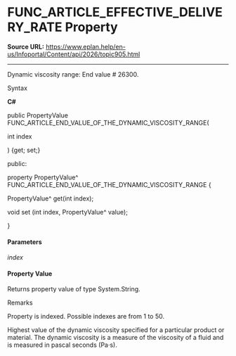 # FUNC_ARTICLE_EFFECTIVE_DELIVERY_RATE Property

**Source URL:** https://www.eplan.help/en-us/Infoportal/Content/api/2026/topic905.html

---

Dynamic viscosity range: End value # 26300.

Syntax

**C#**



public PropertyValue FUNC_ARTICLE_END_VALUE_OF_THE_DYNAMIC_VISCOSITY_RANGE( 

   int index

) {get; set;}

public:

property PropertyValue^ FUNC_ARTICLE_END_VALUE_OF_THE_DYNAMIC_VISCOSITY_RANGE {

   PropertyValue^ get(int index);

   void set (int index, PropertyValue^ value);

}


#### Parameters

*index*

#### Property Value

Returns property value of type System.String.

Remarks

Property is indexed. Possible indexes are from 1 to 50.

Highest value of the dynamic viscosity specified for a particular product or material. The dynamic viscosity is a measure of the viscosity of a fluid and is measured in pascal seconds (Pa·s).
